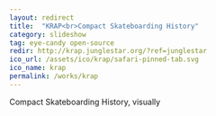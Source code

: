 ```yaml
---
layout: redirect
title:  "KRAP<br>Compact Skateboarding History"
category: slideshow
tag: eye-candy open-source
redir: http://krap.junglestar.org/?ref=junglestar
ico_url: /assets/ico/krap/safari-pinned-tab.svg
ico_name: krap
permalink: /works/krap
---
```


Compact Skateboarding History, visually
